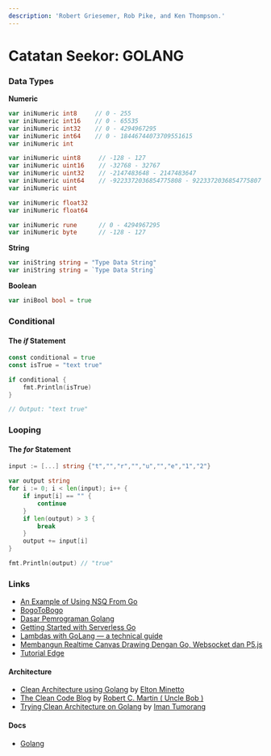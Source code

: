 ```yaml
---
description: 'Robert Griesemer, Rob Pike, and Ken Thompson.'
---
```


# Catatan Seekor: GOLANG

### Data Types

**Numeric**

```go
var iniNumeric int8     // 0 - 255
var iniNumeric int16    // 0 - 65535
var iniNumeric int32    // 0 - 4294967295
var iniNumeric int64    // 0 - 18446744073709551615
var iniNumeric int

var iniNumeric uint8     // -128 - 127
var iniNumeric uint16    // -32768 - 32767
var iniNumeric uint32    // -2147483648 - 2147483647
var iniNumeric uint64    // -9223372036854775808 - 9223372036854775807
var iniNumeric uint

var iniNumeric float32
var iniNumeric float64

var iniNumeric rune      // 0 - 4294967295
var iniNumeric byte      // -128 - 127
```

**String**

```go
var iniString string = "Type Data String"
var iniString string = `Type Data String`
```

**Boolean**

```go
var iniBool bool = true
```

### Conditional

#### The _if_ Statement

```go
const conditional = true
const isTrue = "text true"

if conditional {
	fmt.Println(isTrue)
}

// Output: "text true"
```

### Looping

#### The _for_ Statement

```go
input := [...] string {"t","","r","","u","","e","1","2"}

var output string
for i := 0; i < len(input); i++ {
	if input[i] == "" {
		continue
	}
	if len(output) > 3 {
		break
	}
	output += input[i]
}

fmt.Println(output) // "true"
```

### Links

* [An Example of Using NSQ From Go](http://tleyden.github.io/blog/2014/11/12/an-example-of-using-nsq-from-go/)
* [BogoToBogo](https://www.bogotobogo.com/GoLang/GoLang_HelloWorld.php)
* [Dasar Pemrograman Golang](https://dasarpemrogramangolang.novalagung.com/)
* [Getting Started with Serverless Go](https://dev.to/yos/getting-started-with-serverless-go--1lff)
* [Lambdas with GoLang — a technical guide](https://cloudnative.ly/lambdas-with-golang-a-technical-guide-6f381284897b)
* [Membangun Realtime Canvas Drawing Dengan Go, Websocket dan P5.js](https://medium.com/@wuriyantomusobar/membangun-realtime-canvas-drawing-dengan-go-websocket-dan-p5-js-672c799d3044)
* [Tutorial Edge](https://tutorialedge.net/course/golang/)

#### Architecture

* [Clean Architecture using Golang](https://dev.to/eminetto/clean-architecture-using-golang-5791) by [Elton Minetto](https://github.com/eminetto)
* [The Clean Code Blog](https://blog.cleancoder.com/uncle-bob/2012/08/13/the-clean-architecture.html) by [Robert C. Martin \( Uncle Bob \)](https://github.com/unclebob)
* [Trying Clean Architecture on Golang](https://hackernoon.com/golang-clean-archithecture-efd6d7c43047) by [Iman Tumorang](https://github.com/bxcodec)

#### Docs

* [Golang](https://golang.org/doc/)


